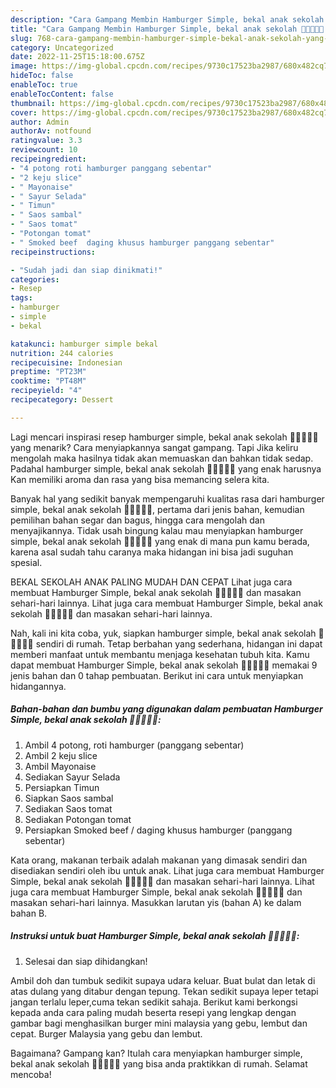 ```yaml
---
description: "Cara Gampang Membin Hamburger Simple, bekal anak sekolah 🍔🍔🍔🍔🍔 yang Enak"
title: "Cara Gampang Membin Hamburger Simple, bekal anak sekolah 🍔🍔🍔🍔🍔 yang Enak"
slug: 768-cara-gampang-membin-hamburger-simple-bekal-anak-sekolah-yang-enak
category: Uncategorized
date: 2022-11-25T15:18:00.675Z
image: https://img-global.cpcdn.com/recipes/9730c17523ba2987/680x482cq70/hamburger-simple-bekal-anak-sekolah-foto-resep-utama.jpg
hideToc: false
enableToc: true
enableTocContent: false
thumbnail: https://img-global.cpcdn.com/recipes/9730c17523ba2987/680x482cq70/hamburger-simple-bekal-anak-sekolah-foto-resep-utama.jpg
cover: https://img-global.cpcdn.com/recipes/9730c17523ba2987/680x482cq70/hamburger-simple-bekal-anak-sekolah-foto-resep-utama.jpg
author: Admin
authorAv: notfound
ratingvalue: 3.3
reviewcount: 10
recipeingredient:
- "4 potong roti hamburger panggang sebentar"
- "2 keju slice"
- " Mayonaise"
- " Sayur Selada"
- " Timun"
- " Saos sambal"
- " Saos tomat"
- "Potongan tomat"
- " Smoked beef  daging khusus hamburger panggang sebentar"
recipeinstructions:

- "Sudah jadi dan siap dinikmati!"
categories:
- Resep
tags:
- hamburger
- simple
- bekal

katakunci: hamburger simple bekal 
nutrition: 244 calories
recipecuisine: Indonesian
preptime: "PT23M"
cooktime: "PT48M"
recipeyield: "4"
recipecategory: Dessert

---
```



Lagi mencari inspirasi resep hamburger simple, bekal anak sekolah 🍔🍔🍔🍔🍔 yang menarik? Cara menyiapkannya sangat gampang. Tapi Jika keliru mengolah maka hasilnya tidak akan memuaskan dan bahkan tidak sedap. Padahal hamburger simple, bekal anak sekolah 🍔🍔🍔🍔🍔 yang enak harusnya Kan memiliki aroma dan rasa yang bisa memancing selera kita.


Banyak hal yang sedikit banyak mempengaruhi kualitas rasa dari hamburger simple, bekal anak sekolah 🍔🍔🍔🍔🍔, pertama dari jenis bahan, kemudian pemilihan bahan segar dan bagus, hingga cara mengolah dan menyajikannya. Tidak usah bingung kalau mau menyiapkan hamburger simple, bekal anak sekolah 🍔🍔🍔🍔🍔 yang enak di mana pun kamu berada, karena asal sudah tahu caranya maka hidangan ini bisa jadi suguhan spesial.

BEKAL SEKOLAH ANAK PALING MUDAH DAN CEPAT Lihat juga cara membuat Hamburger Simple, bekal anak sekolah 🍔🍔🍔🍔🍔 dan masakan sehari-hari lainnya. Lihat juga cara membuat Hamburger Simple, bekal anak sekolah 🍔🍔🍔🍔🍔 dan masakan sehari-hari lainnya.


Nah, kali ini kita coba, yuk, siapkan hamburger simple, bekal anak sekolah 🍔🍔🍔🍔🍔 sendiri di rumah. Tetap berbahan yang sederhana, hidangan ini dapat memberi manfaat untuk membantu menjaga kesehatan tubuh kita. Kamu dapat membuat Hamburger Simple, bekal anak sekolah 🍔🍔🍔🍔🍔 memakai 9 jenis bahan dan 0 tahap pembuatan. Berikut ini cara untuk menyiapkan hidangannya.

<!--inarticleads1-->

##### Bahan-bahan dan bumbu yang digunakan dalam pembuatan Hamburger Simple, bekal anak sekolah 🍔🍔🍔🍔🍔:

1. Ambil 4 potong, roti hamburger (panggang sebentar)
1. Ambil 2 keju slice
1. Ambil  Mayonaise
1. Sediakan  Sayur Selada
1. Persiapkan  Timun
1. Siapkan  Saos sambal
1. Sediakan  Saos tomat
1. Sediakan Potongan tomat
1. Persiapkan  Smoked beef / daging khusus hamburger (panggang sebentar)


Kata orang, makanan terbaik adalah makanan yang dimasak sendiri dan disediakan sendiri oleh ibu untuk anak. Lihat juga cara membuat Hamburger Simple, bekal anak sekolah 🍔🍔🍔🍔🍔 dan masakan sehari-hari lainnya. Lihat juga cara membuat Hamburger Simple, bekal anak sekolah 🍔🍔🍔🍔🍔 dan masakan sehari-hari lainnya. Masukkan larutan yis (bahan A) ke dalam bahan B. 

<!--inarticleads2-->

##### Instruksi untuk buat Hamburger Simple, bekal anak sekolah 🍔🍔🍔🍔🍔:


1. Selesai dan siap dihidangkan!

Ambil doh dan tumbuk sedikit supaya udara keluar. Buat bulat dan letak di atas dulang yang ditabur dengan tepung. Tekan sedikit supaya leper tetapi jangan terlalu leper,cuma tekan sedikit sahaja. Berikut kami berkongsi kepada anda cara paling mudah beserta resepi yang lengkap dengan gambar bagi menghasilkan burger mini malaysia yang gebu, lembut dan cepat. Burger Malaysia yang gebu dan lembut. 

Bagaimana? Gampang kan? Itulah cara menyiapkan hamburger simple, bekal anak sekolah 🍔🍔🍔🍔🍔 yang bisa anda praktikkan di rumah. Selamat mencoba!
